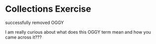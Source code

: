 # Collections Exercise

successfully removed OGGY

I am really curious about what does this OGGY term mean and how you came across it???
